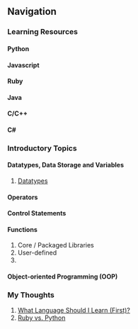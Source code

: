 ## Navigation

### Learning Resources

#### Python

#### Javascript

#### Ruby

#### Java

#### C/C++

#### C#

### Introductory Topics

#### Datatypes, Data Storage and Variables
1. [Datatypes](https://AnneoftheArk.github.io/intro_topics/Datatypes.html)

#### Operators

#### Control Statements

#### Functions
1. Core / Packaged Libraries
2. User-defined
3. 

#### Object-oriented Programming (OOP)

### My Thoughts

1.  [What Language Should I Learn (First)?](https://AnneoftheArk.github.io/my_thoughts/What_language.html)
2.  [Ruby vs. Python](https://AnneoftheArk.github.io/my_thoughts/RubyvPython.html)
